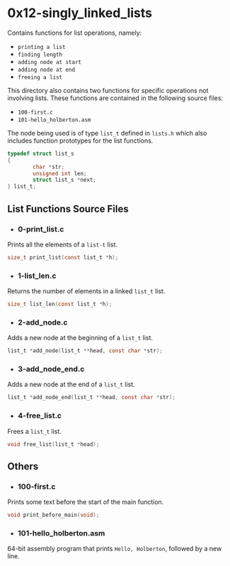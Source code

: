 # 0x12-singly_linked_lists
Contains functions for list operations, namely:
- `printing a list`
- `finding length`
- `adding node at start`
- `adding node at end`
- `freeing a list`

This directory also contains two functions for specific operations not involving lists.
These functions are contained in the following source files:
- `100-first.c`
- `101-hello_holberton.asm`

The node being used is of type `list_t` defined in `lists.h` which also includes
function prototypes for the list functions.
```C
typedef struct list_s
{
        char *str;
        unsigned int len;
        struct list_s *next;
} list_t;
```
## List Functions Source Files
- ### 0-print_list.c
Prints all the elements of a `list-t` list.
```C
size_t print_list(const list_t *h);
```

- ### 1-list_len.c
Returns the number of elements in a linked `list_t` list.
```C
size_t list_len(const list_t *h);
```

- ### 2-add_node.c
Adds a new node at the beginning of a `list_t` list.
```C
list_t *add_node(list_t **head, const char *str);
```

- ### 3-add_node_end.c
Adds a new node at the end of a `list_t` list.
```C
list_t *add_node_end(list_t **head, const char *str);
```

- ### 4-free_list.c
Frees a `list_t` list.
```C
void free_list(list_t *head);
```

## Others
- ### 100-first.c
Prints some text before the start of the main function.
```C
void print_before_main(void);
```

- ### 101-hello_holberton.asm
64-bit assembly program that prints `Hello, Holberton`, followed by a new line.
